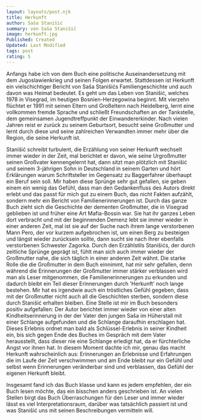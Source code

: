```yaml
---
layout: layouts/post.njk
title: Herkunft
author: Saša Stanišić
summary: von Saša Stanišić
image: herkunft.jpg
Published: Created
Updated: Last Modified
tags: post
rating: 5
---
```

Anfangs habe ich von dem Buch eine politische Auseinandersetzung mit dem Jugoslawienkrieg und seinen Folgen erwartet. Stattdessen ist Herkunft ein vielschichtiger Bericht von Saša Stanišićs Familiengeschichte und auch davon was Heimat bedeutet. Es geht um das Leben von Stanišić, welches 1978 in Visegrad, im heutigen Bosnien-Herzegowina beginnt. Mit vierzehn flüchtet er 1991 mit seinen Eltern und Großeltern nach Heidelberg, lernt eine vollkommen fremde Sprache und schließt Freundschaften an der Tankstelle, dem gemeinsamen Jugendtreffpunkt der Einwandererkinder. Nach vielen Jahren reist er zurück zu seinem Geburtsort, besucht seine Großmutter und lernt durch diese und seine zahlreichen Verwandten immer mehr über die Region, die seine Herkunft ist. 

Stanišić schreibt turbulent, die Erzählung von seiner Herkunft wechselt immer wieder in der Zeit, mal berichtet er davon, wie seine Urgroßmutter seinen Großvater kennengelernt hat, dann sitzt man plötzlich mit Stanišić und seinem 3-jährigen Sohn in Deutschland in seinem Garten und hört Erklärungen warum Schriftsteller im Gegensatz zu Baggerfahrer überhaupt ein Beruf sein soll. Mir haben diese Sprünge sehr gut gefallen, sie geben einem ein wenig das Gefühl, dass man den Gedankenfluss des Autors direkt erlebt und das passt für mich gut zu einem Buch, das nicht Fakten aufzählt, sondern mehr ein Bericht von Familienerinnerungen ist. 
Durch das ganze Buch zieht sich die Geschichte der dementen Großmutter, die in Visegrad geblieben ist und früher eine Art Mafia-Bossin war. Sie hat ihr ganzes Leben dort verbracht und mit der beginnenden Demenz lebt sie immer wieder in einer anderen Zeit, mal ist sie auf der Suche nach ihrem lange verstorbenen Mann Pero, der vor kurzem aufgebrochen ist, um einen Berg zu besteigen und längst wieder zurücksein sollte, dann sucht sie nach ihrer ebenfalls verstorbenen Schwester Zagorka. 
Durch den Erzählstils Stanišićs, der durch zeitliche Sprünge geprägt ist, fühlt man sich auch immer wieder der Großmutter nahe, die sich täglich in einer anderen Zeit wähnt. Die starke Rolle die die Großmutter in dem Buch einnimmt, hat mir sehr gefallen, denn während die Erinnerungen der Großmutter immer stärker verblassen wird man als Leser mitgenommen, die Familienerinnerungen zu erkunden und dadurch bleibt ein Teil dieser Erinnerungen durch 'Herkunft' noch lange bestehen. Mir hat es irgendwie auch ein tröstliches Gefühl gegeben, dass mit der Großmutter nicht auch all die Geschichten sterben, sondern diese durch Stanišić erhalten bleiben.
Eine Stelle ist mir im Buch besonders positiv aufgefallen: Der Autor berichtet immer wieder von einer alten Kindheitserinnerung in der der Vater den jungen Saša im Hüherstall mit einer Schlange aufgefunden und die Schlange daraufhin erschlagen hat. Dieses Erlebnis ordnet man bald als Schlüssel-Erlebnis in seiner Kindheit ein, bis sich gegen Ende des Buches im Gespräch mit dem Vater herausstellt, dass dieser nie eine Schlange erledigt hat, da er fürchterliche Angst vor ihnen hat. 
In diesem Moment dachte ich mir, genau das macht Herkunft wahrscheinlich aus: Erinnerungen an Erlebnisse und Erfahrungen die im Laufe der Zeit verschwimmen und am Ende bleibt nur ein Gefühl und selbst wenn Erinnerungen veränderbar sind und verblassen, das Gefühl der eigenen Herkunft bleibt. 

Insgesamt fand ich das Buch klasse und kann es jedem empfehlen, der ein Buch lesen möchte, das ein bisschen anders geschrieben ist. An vielen Stellen birgt das Buch Überraschungen für den Leser und immer wieder lässt es viel Interpretationsraum, darüber was tatsächlich passiert ist und was Stanišić uns mit seinen Beschreibungen vermitteln will. 